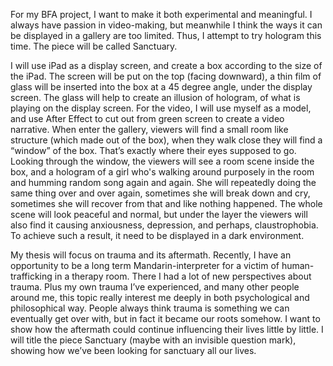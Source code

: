 For my BFA project, I want to make it both experimental and meaningful. I always have passion in video-making, but meanwhile I think the ways it can be displayed in a gallery are too limited. Thus, I attempt to try hologram this time. The piece will be called Sanctuary. 

I will use iPad as a display screen, and create a box according to the size of the iPad. The screen will be put on the top (facing downward), a thin film of glass will be inserted into the box at a 45 degree angle, under the display screen. The glass will help to create an illusion of hologram, of what is playing on the display screen. For the video, I will use myself as a model, and use After Effect to cut out from green screen to create a video narrative. When enter the gallery, viewers will find a small room like structure (which made out of the box), when they walk close they will find a “window” of the box. That’s exactly where their eyes supposed to go. Looking through the window, the viewers will see a room scene inside the box, and a hologram of a girl who's walking around purposely in the room and humming random song again and again. She will repeatedly doing the same thing over and over again, sometimes she will break down and cry, sometimes she will recover from that and like nothing happened. The whole scene will look peaceful and normal, but under the layer the viewers will also find it causing anxiousness, depression, and perhaps, claustrophobia. To achieve such a result, it need to be displayed in a dark environment. 

My thesis will focus on trauma and its aftermath. Recently, I have an opportunity to be a long term Mandarin-interpreter for a victim of human-trafficking in a therapy room. There I had a lot of new perspectives about trauma. Plus my own trauma I’ve experienced, and many other people around me, this topic really interest me deeply in both psychological and philosophical way. People always think trauma is something we can eventually get over with, but in fact it became our roots somehow. I want to show how the aftermath could continue influencing their lives little by little. I will title the piece Sanctuary (maybe with an invisible question mark), showing how we’ve been looking for sanctuary all our lives. 
